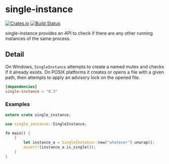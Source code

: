 single-instance
===

[![Crates.io](https://img.shields.io/crates/v/single-instance.svg)](https://crates.io/crates/single-instance)
[![Build Status](https://travis-ci.org/WLBF/single-instance.svg?branch=master)](https://travis-ci.org/WLBF/single-instance)

single-instance provides an API to check if there are any other running instances of the same process.

## Detail
On Windows, `SingleInstance` attempts to create a named mutex and checks if it already exists.
On POSIX platforms it creates or opens a file with a given path, then attempts to apply an advisory lock on the opened file.

```toml
[dependencies]
single-instance = "0.3"
```

### Examples
```rust
extern crate single_instance;

use single_instance::SingleInstance;

fn main() {
    {
        let instance_a = SingleInstance::new("whatever").unwrap();
        assert!(instance_a.is_single());
    }
}
```
